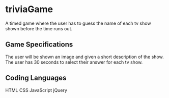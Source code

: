 # triviaGame

A timed game where the user has to guess the name of each tv show shown before the time runs out.


## Game Specifications

The user will be shown an image and given a short description of the show.
The user has 30 seconds to select their answer for each tv show.

## Coding Languages

HTML
CSS
JavaScript
jQuery
